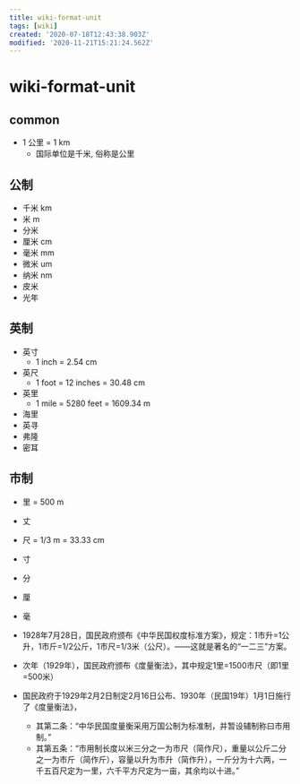 ```yaml
---
title: wiki-format-unit
tags: [wiki]
created: '2020-07-18T12:43:38.903Z'
modified: '2020-11-21T15:21:24.562Z'
---
```


# wiki-format-unit

## common

- 1 公里 = 1 km
  - 国际单位是千米, 俗称是公里

## 公制

- 千米 km
- 米 m
- 分米
- 厘米 cm
- 毫米 mm
- 微米 um
- 纳米 nm
- 皮米
- 光年

## 英制

- 英寸 
  - 1 inch = 2.54 cm
- 英尺
  - 1 foot = 12 inches = 30.48 cm
- 英里
  - 1 mile = 5280 feet = 1609.34 m
- 海里
- 英寻
- 弗隆
- 密耳

## 市制

- 里 = 500 m
- 丈 
- 尺 = 1/3 m = 33.33 cm
- 寸
- 分
- 厘
- 毫

- 1928年7月28日，国民政府颁布《中华民国权度标准方案》，规定：1市升=1公升，1市斤=1/2公斤，1市尺=1/3米（公尺）。——这就是著名的“一二三”方案。
- 次年（1929年），国民政府颁布《度量衡法》，其中规定1里=1500市尺（即1里=500米）
- 国民政府于1929年2月2日制定2月16日公布、1930年（民国19年）1月1日施行了《度量衡法》，
  - 其第二条：“中华民国度量衡采用万国公制为标准制，并暂设辅制称曰市用制。”
  - 其第五条：“市用制长度以米三分之一为市尺（简作尺），重量以公斤二分之一为市斤（简作斤），容量以升为市升（简作升），一斤分为十六两，一千五百尺定为一里，六千平方尺定为一亩，其余均以十进。”
